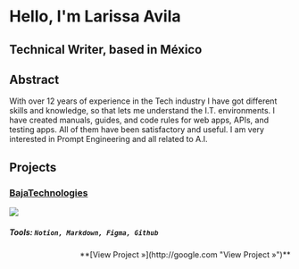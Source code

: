 # Hello,  I'm Larissa Avila
## Technical Writer, based in México


## Abstract
With over 12 years of experience in the Tech industry I have got different skills and knowledge, so that lets me understand the I.T. environments.
I have created manuals, guides, and code rules for web apps, APIs, and testing apps. All of them have been satisfactory and useful.
I am very interested in Prompt Engineering and all related to A.I.



## Projects

### [BajaTechnologies](https://bajatechnologies.com/ "BajaTechnologies")

![](https://pandao.github.io/editor.md/examples/images/8.jpg)

##### Tools: `Notion, Markdown, Figma, Github`


<div style="text-align: right"> **[View Project »](http://google.com "View Project »")** </div>
